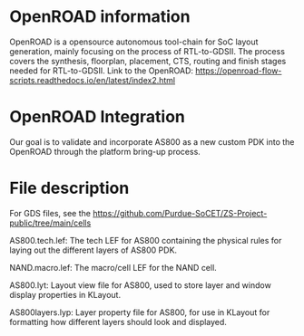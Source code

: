 # OpenROAD information
OpenROAD is a opensource autonomous tool-chain for SoC layout generation, mainly focusing on the process of RTL-to-GDSII. The process covers the synthesis, floorplan, placement, CTS, routing and finish stages needed for RTL-to-GDSII. 
Link to the OpenROAD: https://openroad-flow-scripts.readthedocs.io/en/latest/index2.html

# OpenROAD Integration
Our goal is to validate and incorporate AS800 as a new custom PDK into the OpenROAD through the platform bring-up process. 

# File description
For GDS files, see the https://github.com/Purdue-SoCET/ZS-Project-public/tree/main/cells

AS800.tech.lef: The tech LEF for AS800 containing the physical rules for laying out the different layers of AS800 PDK.

NAND.macro.lef: The macro/cell LEF for the NAND cell. 

AS800.lyt: Layout view file for AS800, used to store layer and window display properties in KLayout. 

AS800layers.lyp: Layer property file for AS800, for use in KLayout for formatting how different layers should look and displayed. 
